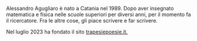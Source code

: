 <!-- Alessandro Agugliaro è nato a Catania nel 1989. Scrive da quando ha memoria, ma non si ricorda da quando ce l'ha. Perde spesso il filo del discorso, e per questo se l'è legato al dito. E' nato a Catania nel 1989, esattamente duecento anni dopo la rivoluzione francese e 497 dopo la scoperta delle Americhe. Coincidenze? Sì.
Per lo sforzo del parto è crollato il muro di Berlino. E' nato nel 1989.

 Vive di stenti e dell'elemosina dei passanti. A volte girovaga per la città con il pene di fuori. Per questo, riceve spesso complimenti dalle belle gnocche. A volte anche dai begli gnocchi. Fra le sue passioni citiamo: spalare merde di vacca, fare affermazioni offensive all'indirizzo delle minoranze, offendere la memoria dei defunti. -->


Alessandro Agugliaro è nato a Catania nel 1989. Dopo aver insegnato matematica e fisica nelle scuole superiori per diversi anni, per il momento fa il ricercatore. Fra le altre cose, gli piace scrivere e far scrivere.  

Nel luglio 2023 ha fondato il sito [trapesiepoesie.it.](https://trapesiepoesie.it)
